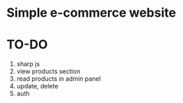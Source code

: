 # Simple e-commerce website

# TO-DO

1. sharp js
2. view products section
3. read products in admin panel
4. update, delete
5. auth
